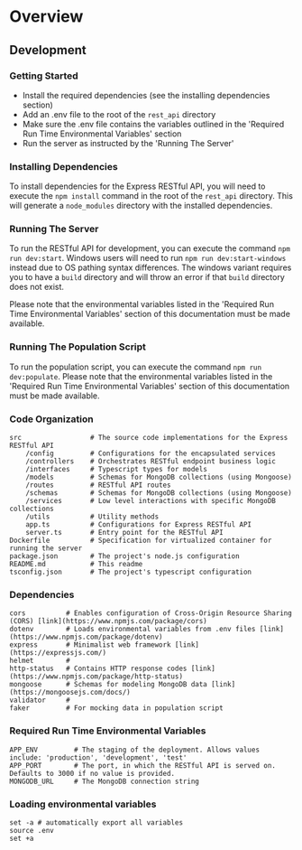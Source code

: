 # Overview


## Development

### Getting Started
- Install the required dependencies (see the installing dependencies section)
- Add an .env file to the root of the `rest_api` directory
- Make sure the .env file contains the variables outlined in the 'Required Run Time Environmental Variables' section
- Run the server as instructed by the 'Running The Server'

### Installing Dependencies

To install dependencies for the Express RESTful API, you will need to execute the `npm install` command in the root of the `rest_api` directory. This will generate a `node_modules` directory with the installed dependencies.

### Running The Server

To run the RESTful API for development, you can execute the command `npm run dev:start`. Windows users will need to run `npm run dev:start-windows` instead due to OS pathing syntax differences. The windows variant requires you to have a `build` directory and will throw an error if that `build` directory does not exist.

Please note that the environmental variables listed in the 'Required Run Time Environmental Variables' section of this documentation must be made available.

### Running The Population Script

To run the population script, you can execute the command `npm run dev:populate`. Please note that the environmental variables listed in the 'Required Run Time Environmental Variables' section of this documentation must be made available.

### Code Organization
```
src                 # The source code implementations for the Express RESTful API 
    /config         # Configurations for the encapsulated services
    /controllers    # Orchestrates RESTful endpoint business logic
    /interfaces     # Typescript types for models
    /models         # Schemas for MongoDB collections (using Mongoose)
    /routes         # RESTful API routes
    /schemas        # Schemas for MongoDB collections (using Mongoose)
    /services       # Low level interactions with specific MongoDB collections     
    /utils          # Utility methods
    app.ts          # Configurations for Express RESTful API
    server.ts       # Entry point for the RESTful API
Dockerfile          # Specification for virtualized container for running the server
package.json        # The project's node.js configuration
README.md           # This readme
tsconfig.json       # The project's typescript configuration
```

### Dependencies
```
cors          # Enables configuration of Cross-Origin Resource Sharing (CORS) [link](https://www.npmjs.com/package/cors)
dotenv        # Loads environmental variables from .env files [link](https://www.npmjs.com/package/dotenv)
express       # Minimalist web framework [link](https://expressjs.com/)
helmet        # 
http-status   # Contains HTTP response codes [link] (https://www.npmjs.com/package/http-status)
mongoose      # Schemas for modeling MongoDB data [link] (https://mongoosejs.com/docs/)
validator     #
faker         # For mocking data in population script
```


### Required Run Time Environmental Variables
```
APP_ENV         # The staging of the deployment. Allows values include: 'production', 'development', 'test'
APP_PORT        # The port, in which the RESTful API is served on. Defaults to 3000 if no value is provided.
MONGODB_URL     # The MongoDB connection string
```

### Loading environmental variables
```
set -a # automatically export all variables
source .env
set +a
```